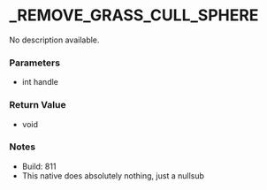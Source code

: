 # _REMOVE_GRASS_CULL_SPHERE

No description available.

### Parameters
* int handle

### Return Value
* void

### Notes
* Build: 811
* This native does absolutely nothing, just a nullsub


